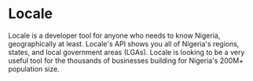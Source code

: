 # Locale
Locale is a developer tool for anyone who needs to know Nigeria, geographically at least. Locale's API shows you all of Nigeria's regions, states, and local government areas (LGAs). Locale is looking to be a very useful tool for the thousands of businesses building for Nigeria's 200M+ population size.

